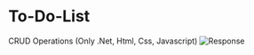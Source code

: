 # To-Do-List
CRUD Operations (Only .Net, Html, Css, Javascript)
![Response](https://www.linkpicture.com/q/Capture_3.png)